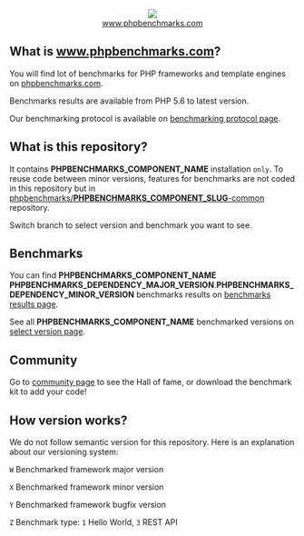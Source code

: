 <p align="center">
  <img src="http://www.phpbenchmarks.com/images/logo_github.png">
  <br>
  <a href="http://www.phpbenchmarks.com" target="_blank">www.phpbenchmarks.com</a>
</p>

## What is www.phpbenchmarks.com?

You will find lot of benchmarks for PHP frameworks and template engines on [phpbenchmarks.com](http://www.phpbenchmarks.com).

Benchmarks results are available from PHP 5.6 to latest version.

Our benchmarking protocol is available on [benchmarking protocol page](http://www.phpbenchmarks.com/en/documentation/benchmarking-protocol).

## What is this repository?

It contains ____PHPBENCHMARKS_COMPONENT_NAME____ installation `only`.
To reuse code between minor versions, features for benchmarks are not coded in this repository
but in [phpbenchmarks/____PHPBENCHMARKS_COMPONENT_SLUG____-common](https://github.com/phpbenchmarks/____PHPBENCHMARKS_COMPONENT_SLUG____-common) repository.

Switch branch to select version and benchmark you want to see.

## Benchmarks

You can find ____PHPBENCHMARKS_COMPONENT_NAME____ ____PHPBENCHMARKS_DEPENDENCY_MAJOR_VERSION____.____PHPBENCHMARKS_DEPENDENCY_MINOR_VERSION____ benchmarks results on
[benchmarks results page](http://www.phpbenchmarks.com/en/benchmark/____PHPBENCHMARKS_COMPONENT_SLUG____/____PHPBENCHMARKS_DEPENDENCY_MAJOR_VERSION____.____PHPBENCHMARKS_DEPENDENCY_MINOR_VERSION____).

See all ____PHPBENCHMARKS_COMPONENT_NAME____ benchmarked versions on [select version page](http://www.phpbenchmarks.com/en/benchmark/____PHPBENCHMARKS_COMPONENT_SLUG____/version).

## Community

Go to [community page](http://www.phpbenchmarks.com/en/community) to see the Hall of fame, or download the benchmark kit to add your code!

## How version works?

We do not follow semantic version for this repository. Here is an explanation about our versioning system:

`W` Benchmarked framework major version

`X` Benchmarked framework minor version

`Y` Benchmarked framework bugfix version

`Z` Benchmark type: `1` Hello World, `3` REST API
